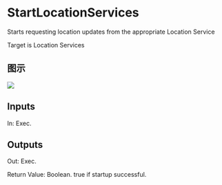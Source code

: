 # StartLocationServices

Starts requesting location updates from the appropriate Location Service

Target is Location Services

## 图示

![]($-20221218-20563493.png)

## Inputs

In: Exec.  

## Outputs

Out: Exec.

Return Value: Boolean. true if startup successful.

